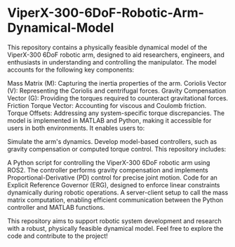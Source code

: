 # ViperX-300-6DoF-Robotic-Arm-Dynamical-Model
This repository contains a physically feasible dynamical model of the ViperX-300 6DoF robotic arm, designed to aid researchers, engineers, and enthusiasts in understanding and controlling the manipulator. The model accounts for the following key components:

Mass Matrix (M): Capturing the inertia properties of the arm.
Coriolis Vector (V): Representing the Coriolis and centrifugal forces.
Gravity Compensation Vector (G): Providing the torques required to counteract gravitational forces.
Friction Torque Vector: Accounting for viscous and Coulomb friction.
Torque Offsets: Addressing any system-specific torque discrepancies.
The model is implemented in MATLAB and Python, making it accessible for users in both environments. It enables users to:

Simulate the arm's dynamics.
Develop model-based controllers, such as gravity compensation or computed torque control.
This repository includes:

A Python script for controlling the ViperX-300 6DoF robotic arm using ROS2. The controller performs gravity compensation and implements Proportional-Derivative (PD) control for precise joint motion.
Code for an Explicit Reference Governor (ERG), designed to enforce linear constraints dynamically during robotic operations.
A server-client setup to call the mass matrix computation, enabling efficient communication between the Python controller and MATLAB functions.

This repository aims to support robotic system development and research with a robust, physically feasible dynamical model.  Feel free to explore the code and contribute to the project!
